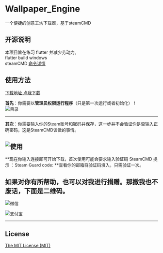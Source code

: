 # Wallpaper_Engine
一个便捷的创意工坊下载器，基于steamCMD
## 开源说明

本项目旨在练习 flutter 并减少劳动力。    
flutter build windows     
steamCMD [命令详情](https://github.com/dgibbs64/SteamCMD-Commands-List/blob/main/steamcmd_commands.txt)



## 使用方法

[下载地址 点我下载](https://github.com/user1121114685/Wallpaper_Engine/releases/latest/download/Wallpaper_Engine_壁纸下载器安装程序.exe)    

**首先**：你需要以**管理员权限运行程序**（只是第一次运行或者初始化）！   
![目录](https://github.com/user1121114685/Wallpaper_Engine/blob/main/QQ%E6%88%AA%E5%9B%BE20201212152332.png?raw=true)     

    
---



**其次**：你需要输入你的Steam账号和密码并保存，这一步并不会验证你是否输入正确密码，这是SteamCMD该做的事情。    

![使用](https://github.com/user1121114685/Wallpaper_Engine/blob/main/QQ%E6%88%AA%E5%9B%BE20201212152230.png?raw=true)
---



**现在你输入连接即可开始下载，首次使用可能会要求输入验证码 SteamCMD 提示 ：Steam Guard code: **查看你的邮箱将验证码填入，只需验证一次。



## 如果对你有所帮助，也可以对我进行捐赠。那撒我也不废话，下面是二维码。

![微信](https://gitee.com/shaoxia1991/Blog/raw/master/me/%E5%BE%AE%E4%BF%A1%E6%94%B6%E6%AC%BE.png)  

![支付宝](https://gitee.com/shaoxia1991/Blog/raw/master/me/%E6%94%AF%E4%BB%98%E5%AE%9D%E6%94%B6%E6%AC%BE.jpg)  

---

## License

[The MIT License (MIT)](https://raw.githubusercontent.com/user1121114685/Wallpaper_Engine/master/LICENSE)
